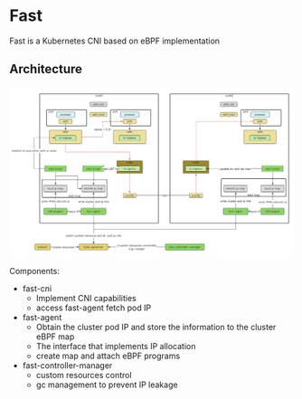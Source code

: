 # Fast

Fast is a Kubernetes CNI based on eBPF implementation

## Architecture

![fast](images/fast.png)

Components:
+ fast-cni
  + Implement CNI capabilities
  + access fast-agent fetch pod IP
+ fast-agent
  + Obtain the cluster pod IP and store the information to the cluster eBPF map
  + The interface that implements IP allocation
  + create map and attach eBPF programs
+ fast-controller-manager
  + custom resources control
  + gc management to prevent IP leakage